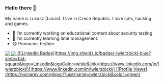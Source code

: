 ### Hello there 👋

My name is Lukasz (Lucas). I live in Czech Republic. I love cats, hacking and games. 

- 🔭 I’m currently working on educational content about security testing
- 🌱 I’m currently learning time management.
- 😄 Pronouns: he/him



<a href="">
  <img align="center" src="https://github-readme-stats.vercel.app/api?username=lwierzbicki&line_height=33&layout=compact&theme=dark" />
</a>

<a href="">
  <img align="center" src="https://github-readme-stats.vercel.app/api/top-langs/?username=lwierzbicki&hide=cmake&langs_count=4&line_height=35&theme=dark" />
</a>

<a href="">
[![Linkedin Badge](https://img.shields.io/badge/-lwierzbicki-blue?style=flat-square&logo=Linkedin&logoColor=white&link=https://www.linkedin.com/in/lwierzbicki/)](https://www.linkedin.com/in/lwierzbicki/)
</a>

<a href="">
![Profile Views](https://komarev.com/ghpvc/?username=lwierzbicki&color=green)
</a>
